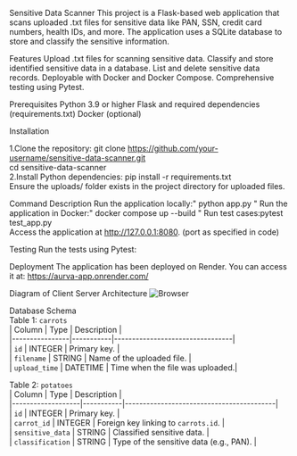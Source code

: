 Sensitive Data Scanner
This project is a Flask-based web application that scans uploaded .txt files for sensitive data like PAN, SSN, credit card numbers, health IDs, and more. The application uses a SQLite database to store and classify the sensitive information.

Features
Upload .txt files for scanning sensitive data.
Classify and store identified sensitive data in a database.
List and delete sensitive data records.
Deployable with Docker and Docker Compose.
Comprehensive testing using Pytest.


Prerequisites
Python 3.9 or higher
Flask and required dependencies (requirements.txt)
Docker (optional)


Installation

1.Clone the repository:
git clone https://github.com/your-username/sensitive-data-scanner.git  
cd sensitive-data-scanner  
2.Install Python dependencies:
pip install -r requirements.txt  
Ensure the uploads/ folder exists in the project directory for uploaded files.

Command	Description
Run the application locally:" python app.py	"
Run the application in Docker:" docker compose up --build "	
Run test cases:pytest test_app.py	
Access the application at http://127.0.0.1:8080.  (port as specified in code)


Testing
Run the tests using Pytest:
  
Deployment
The application has been deployed on Render. You can access it at:
https://aurva-app.onrender.com/

Diagram of Client Server Architecture
![Browser](https://github.com/user-attachments/assets/b7beec54-0b9a-4612-91f2-3f67591710bf)



Database Schema  
 Table 1: `carrots`  
| Column         | Type      | Description                     |  
|----------------|-----------|---------------------------------|  
| `id`           | INTEGER   | Primary key.                   |  
| `filename`     | STRING    | Name of the uploaded file.     |  
| `upload_time`  | DATETIME  | Time when the file was uploaded.|  

Table 2: `potatoes`  
| Column            | Type      | Description                              |  
|-------------------|-----------|------------------------------------------|  
| `id`              | INTEGER   | Primary key.                            |  
| `carrot_id`       | INTEGER   | Foreign key linking to `carrots.id`.    |  
| `sensitive_data`  | STRING    | Classified sensitive data.              |  
| `classification`  | STRING    | Type of the sensitive data (e.g., PAN). |  


